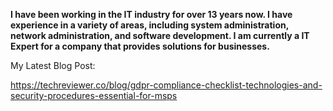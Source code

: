 **I have been working in the IT industry for over 13 years now. I have experience in a variety of areas, including system administration, network administration, and software development. I am currently a IT Expert for a company that provides solutions for businesses.**

My Latest Blog Post:

https://techreviewer.co/blog/gdpr-compliance-checklist-technologies-and-security-procedures-essential-for-msps
